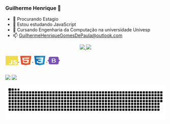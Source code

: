 ### Guilherme Henrique 👋



- 🔭 Procurando Estagio
- 🌱 Estou estudando JavaScript
- 💬 Cursando Engenharia da Computação na universidade Univesp
- 📫 GuilhermeHenriqueGomesDePaula@outlook.com

<div align="center">
  <a href="https://github.com/Henrique00110000">
  <img height="180em" src="https://github-readme-stats.vercel.app/api?username=Henrique00110000&show_icons=true&theme=dark&include_all_commits=true&count_private=true"/>
  <img height="180em" src="https://github-readme-stats.vercel.app/api/top-langs/?username=Henrique00110000&langs_count=8&theme=dark"/>
</div>
  
<div style="display: inline_block"><br>
  <img align="center" alt="Henrique-Js" height="30" width="40" src="https://raw.githubusercontent.com/devicons/devicon/master/icons/javascript/javascript-plain.svg">
  <img align="center" alt="Henrique-HTML" height="30" width="40" src="https://raw.githubusercontent.com/devicons/devicon/master/icons/html5/html5-original.svg">
  <img align="center" alt="Henrique-CSS" height="30" width="40" src="https://raw.githubusercontent.com/devicons/devicon/master/icons/css3/css3-original.svg">
  <img align="center" alt="Henrique-BT" height="30" width="40" src="https://github.com/devicons/devicon/blob/master/icons/bootstrap/bootstrap-plain.svg">
</div>
  
  ##
 
<div> 
  <a href = "mailto:GuilhermeHneriqueGomesDePaula@outlook.com"><img src="https://img.shields.io/badge/Microsoft_Outlook-0078D4?style=for-the-badge&logo=microsoft-outlook&logoColor=white" target="_blank"></a>
  <a href="https://www.linkedin.com/in/guilherme-henrique-1b453b238/" target="_blank"><img src="https://img.shields.io/badge/-LinkedIn-%230077B5?style=for-the-badge&logo=linkedin&logoColor=white" target="_blank"></a> 
 
  ![Snake animation](https://github.com/Henrique00110000/Henrique00110000/blob/output/github-contribution-grid-snake.svg)
 
</div>
